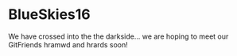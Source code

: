 # BlueSkies16
We have crossed into the the darkside... we are hoping to meet our GitFriends hramwd and hrards soon!
